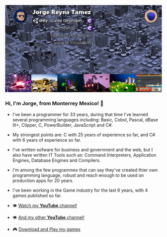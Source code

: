 <img src=https://github.com/gq5154/gq5154/blob/main/p01.png>

### Hi, I'm Jorge, from Monterrey Mexico! 👋

- I've been a programmer for 33 years, during that time I've learned several programming languages including: Basic, Cobol, Pascal, dBase III+, Clipper, C, PowerBuilder, JavaScript and C#. 

- My strongest points are: C with 25 years of experience so far, and C# with 6 years of experience so far.

- I've written sofware for business and government and the web, but I also have written IT Tools such as: Command Interpreters, Application Engines, Database Engines and Compilers.

- I'm among the few programmes that can say they've created thier own programming language, robust and reach enough to be used on production apps for 20 years.

- I've been working in the Game industry for the last 6 years, with 4 games published so far.

- :eye: [Watch my **YouTube** channel!](https://www.youtube.com/channel/UCZJ5P3fYsnhy7C5Ea7FQaTg) 
- :eye: [And my other **YouTube** channel!](https://www.youtube.com/channel/UCYTMWWpqlX2aFraXz_Cbp2A)
- :video_game: [Download and Play my games](https://georgeq.itch.io)

